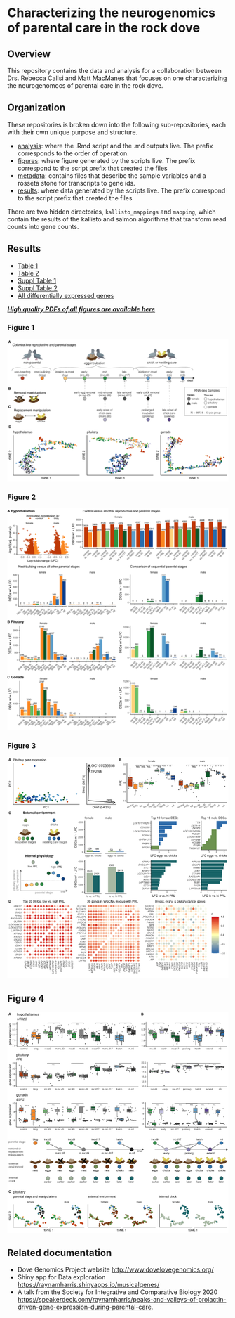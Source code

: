 <!---
[![Binder](https://mybinder.org/badge_logo.svg)](https://mybinder.org/v2/gh/macmanes-lab/DoveParentsRNAseq/master?urlpath=rstudio)
--->

# Characterizing the neurogenomics of parental care in the rock dove

## Overview

This repository contains the data and analysis for a collaboration between Drs. Rebecca Calisi and Matt MacManes that focuses on one characterizing the neurogenomocs of parental care in the rock dove.

## Organization

These repositories is broken down into the following sub-repositories, each with their own unique purpose and structure.

- [analysis](https://github.com/macmanes-lab/DoveParentsRNAseq/tree/master/analysis): where the .Rmd script and the .md outputs live. The prefix corresponds to the order of operation. 
- [figures](https://github.com/macmanes-lab/DoveParentsRNAseq/tree/master/figures): where figure generated by the scripts live. The prefix correspond to the script prefix that created the files
- [metadata](https://github.com/macmanes-lab/DoveParentsRNAseq/tree/master/metadata): contains files that describe the sample variables and a rosseta stone for transcripts to gene ids. 
- [results](https://github.com/macmanes-lab/DoveParentsRNAseq/tree/master/results): where data generated by the scripts live. The prefix correspond to the script prefix that created the files

There are two hidden directories, `kallisto_mappings` and `mapping`, which contain the results of the kallisto and salmon algorithms that transform read counts into gene counts.  


## Results


- [Table 1](https://github.com/macmanes-lab/DoveParentsRNAseq/blob/master/results/table1.csv)
- [Table 2](https://github.com/macmanes-lab/DoveParentsRNAseq/blob/master/results/table2.csv)
- [Suppl Table 1](https://github.com/macmanes-lab/DoveParentsRNAseq/blob/master/results/suppltable1.csv)
- [Suppl Table 2](https://github.com/macmanes-lab/DoveParentsRNAseq/blob/master/results/suppltable2.csv)
- [All differentially expressed genes](https://github.com/macmanes-lab/DoveParentsRNAseq/blob/master/results/03_allDEG.csv)


**_[High quality PDFs of all figures are available here](https://github.com/macmanes-lab/DoveParentsRNAseq/tree/master/figures)_**


### Figure 1 

![](./figures/fig1-1.png)



### Figure 2 

![](./figures/fig2-new-1.png)



### Figure 3 

![](./figures/fig3-1.png)


## Figure 4

![](./figures/fig4-1.png)


## Related documentation 

- Dove Genomics Project website <http://www.dovelovegenomics.org/>
- Shiny app for Data exploration <https://raynamharris.shinyapps.io/musicalgenes/>
- A talk from the Society for Integrative and Comparative Biology 2020 
<https://speakerdeck.com/raynamharris/peaks-and-valleys-of-prolactin-driven-gene-expression-during-parental-care>.
